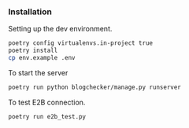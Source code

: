 ### Installation

Setting up the dev environment.

```bash
poetry config virtualenvs.in-project true
poetry install
cp env.example .env
```

To start the server

```bash
poetry run python blogchecker/manage.py runserver
```

To test E2B connection.

```bash
poetry run e2b_test.py
```
